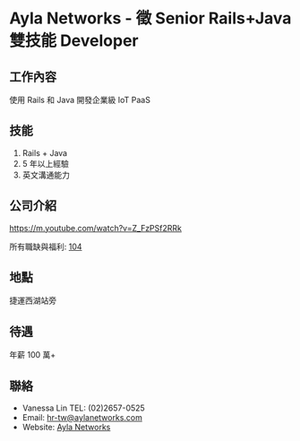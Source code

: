 # Ayla Networks - 徵 Senior Rails+Java雙技能 Developer

## 工作內容

使用 Rails 和 Java 開發企業級 IoT PaaS

## 技能

1. Rails + Java
2. 5 年以上經驗
3. 英文溝通能力

## 公司介紹

https://m.youtube.com/watch?v=Z_FzPSf2RRk

所有職缺與福利: [104](https://goo.gl/A8baWx)

## 地點

捷運西湖站旁

## 待遇

年薪 100 萬+

## 聯絡

* Vanessa Lin TEL: (02)2657-0525
* Email: [hr-tw@aylanetworks.com](mailto:hr-tw@aylanetworks.com)
* Website: [Ayla Networks](https://www.aylanetworks.com/)
